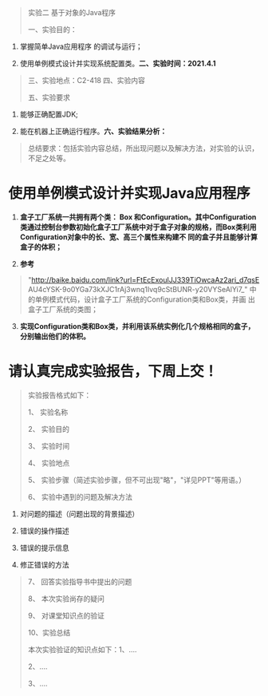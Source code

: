 > 实验二 基于对象的Java程序
>
> 一、实验目的：

1.  掌握简单Java应用程序 的调试与运行；

2.  使用单例模式设计并实现系统配置类。**二、实验时间：2021.4.1**

> 三、实验地点：C2-418 四、实验内容
>
> 五、实验要求

1.  能够正确配置JDK;

2.  能在机器上正确运行程序。**六、实验结果分析：**

> 总结要求：包括实验内容总结，所出现问题以及解决方法，对实验的认识，不足之处等。

# 使用单例模式设计并实现Java应用程序

1.  **盒子工厂系统一共拥有两个类： Box 和Configuration。其中Configuration类通过控制台参数初始化盒子工厂系统中对于盒子对象的规格，而Box类利用Configuration对象中的长、宽、高三个属性来构建不 同的盒子并且能够计算盒子的体积；**

2.  **参考**

> "<http://baike.baidu.com/link?url=FtEcExoulJJ339TiOwcaAz2ari_d7qsE> AU4cYSK-9o0YGa73kXJC1rAj3wnq1Ivq9cStBUNR-y20VYSeAlYi7\_" 中的单例模式代码，设计盒子工厂系统的Configuration类和Box类，并画 出盒子工厂系统的类图；

3.  **实现Configuration类和Box类，并利用该系统实例化几个规格相同的盒子， 分别输出他们的体积。**

# 请认真完成实验报告，下周上交！

> 实验报告格式如下：
>
> 1、 实验名称
>
> 2、 实验目的
>
> 3、 实验时间
>
> 4、 实验地点
>
> 5、 实验步骤（简述实验步骤，但不可出现"略"，"详见PPT"等用语。）
>
> 6、 实验中遇到的问题及解决方法

1.  对问题的描述（问题出现的背景描述）

2.  错误的操作描述

3.  错误的提示信息

4.  修正错误的方法

> 7、 回答实验指导书中提出的问题
>
> 8、 本次实验尚存的疑问
>
> 9、 对课堂知识点的验证
>
> 10、实验总结
>
> 本次实验验证的知识点如下：1、....
>
> 2、....
>
> 3、....
